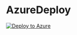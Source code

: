 # AzureDeploy
[![Deploy to Azure](https://azuredeploy.net/deploybutton.png)](https://azuredeploy.net/)
